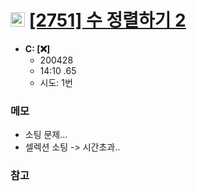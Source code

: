 # <img src='https://doky.space/assets/icpclev/s5.svg' height=23px> [[2751] 수 정렬하기 2](http://icpc.me/2751)

- **C: [:x:]**
  - 200428
  - 14:10 .65
  - 시도: 1번

### 메모
 - 소팅 문제...
 - 셀렉션 소팅 -> 시간초과..

### 참고

